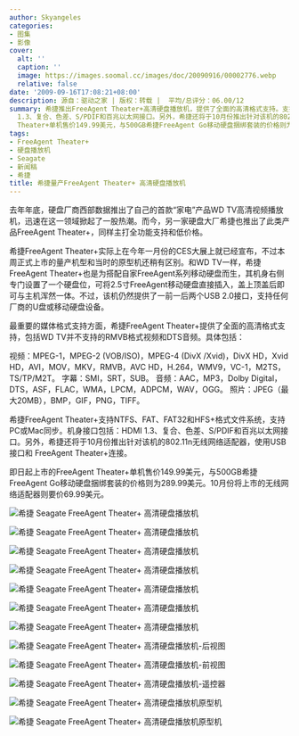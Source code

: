 ```yaml
---
author: Skyangeles
categories:
- 图集
- 影像
cover:
  alt: ''
  caption: ''
  image: https://images.soomal.cc/images/doc/20090916/00002776.webp
  relative: false
date: '2009-09-16T17:08:21+08:00'
description: 源自：驱动之家 | 版权：转载 |  平均/总评分：06.00/12
summary: 希捷推出FreeAgent Theater+高清硬盘播放机，提供了全面的高清格式支持。支持NTFS、FAT、FAT32和HFS+格式文件系统，支持PC或Mac同步。机身接口包括：HDMI
  1.3、复合、色差、S/PDIF和百兆以太网接口。另外，希捷还将于10月份推出针对该机的802.11n无线网络适配器，使用USB接口和 FreeAgent Theater+连接。FreeAgent
  Theater+单机售价149.99美元，与500GB希捷FreeAgent Go移动硬盘捆绑套装的价格则为289.99美元。10月份将上市的无线网络适配器则要价69.99美元。
tags:
- FreeAgent Theater+
- 硬盘播放机
- Seagate
- 新闻稿
- 希捷
title: 希捷量产FreeAgent Theater+ 高清硬盘播放机
---
```


去年年底，硬盘厂商西部数据推出了自己的首款“家电”产品WD TV高清视频播放机，迅速在这一领域掀起了一股热潮。而今，另一家硬盘大厂希捷也推出了此类产品FreeAgent Theater+，同样主打全功能支持和低价格。



希捷FreeAgent Theater+实际上在今年一月份的CES大展上就已经宣布，不过本周正式上市的量产机型和当时的原型机还稍有区别。和WD TV一样，希捷FreeAgent Theater+也是为搭配自家FreeAgent系列移动硬盘而生，其机身右侧专门设置了一个硬盘位，可将2.5寸FreeAgent移动硬盘直接插入，盖上顶盖后即可与主机浑然一体。不过，该机仍然提供了一前一后两个USB 2.0接口，支持任何厂商的U盘或移动硬盘设备。



最重要的媒体格式支持方面，希捷FreeAgent Theater+提供了全面的高清格式支持，包括WD TV并不支持的RMVB格式视频和DTS音频。具体包括：



视频：MPEG-1，MPEG-2 (VOB/ISO)，MPEG-4 (DivX /Xvid)，DivX HD，Xvid HD，AVI，MOV，MKV，RMVB，AVC HD，H.264，WMV9，VC-1，M2TS，TS/TP/M2T。 
字幕：SMI，SRT，SUB。
音频：AAC，MP3，Dolby Digital，DTS，ASF，FLAC，WMA，LPCM，ADPCM，WAV，OGG。 
照片：JPEG（最大20MB），BMP，GIF，PNG，TIFF。



希捷FreeAgent Theater+支持NTFS、FAT、FAT32和HFS+格式文件系统，支持PC或Mac同步。机身接口包括：HDMI 1.3、复合、色差、S/PDIF和百兆以太网接口。另外，希捷还将于10月份推出针对该机的802.11n无线网络适配器，使用USB接口和 FreeAgent Theater+连接。



即日起上市的FreeAgent Theater+单机售价149.99美元，与500GB希捷FreeAgent Go移动硬盘捆绑套装的价格则为289.99美元。10月份将上市的无线网络适配器则要价69.99美元。



![希捷 Seagate FreeAgent Theater+ 高清硬盘播放机](https://images.soomal.cc/images/doc/20090916/00002776.webp)



![希捷 Seagate FreeAgent Theater+ 高清硬盘播放机](https://images.soomal.cc/images/doc/20090916/00002777.webp)



![希捷 Seagate FreeAgent Theater+ 高清硬盘播放机](https://images.soomal.cc/images/doc/20090916/00002778.webp)



![希捷 Seagate FreeAgent Theater+ 高清硬盘播放机](https://images.soomal.cc/images/doc/20090916/00002779.webp)



![希捷 Seagate FreeAgent Theater+ 高清硬盘播放机](https://images.soomal.cc/images/doc/20090916/00002780.webp)



![希捷 Seagate FreeAgent Theater+ 高清硬盘播放机](https://images.soomal.cc/images/doc/20090916/00002781.webp)



![希捷 Seagate FreeAgent Theater+ 高清硬盘播放机](https://images.soomal.cc/images/doc/20090916/00002782.webp)



![希捷 Seagate FreeAgent Theater+ 高清硬盘播放机-后视图](https://images.soomal.cc/images/doc/20090916/00002783.webp)



![希捷 Seagate FreeAgent Theater+ 高清硬盘播放机-前视图](https://images.soomal.cc/images/doc/20090916/00002784.webp)



![希捷 Seagate FreeAgent Theater+ 高清硬盘播放机-遥控器](https://images.soomal.cc/images/doc/20090916/00002785.webp)



![希捷 Seagate FreeAgent Theater+ 高清硬盘播放机原型机](https://images.soomal.cc/images/doc/20090916/00002786.webp)



![希捷 Seagate FreeAgent Theater+ 高清硬盘播放机原型机](https://images.soomal.cc/images/doc/20090916/00002787.webp)